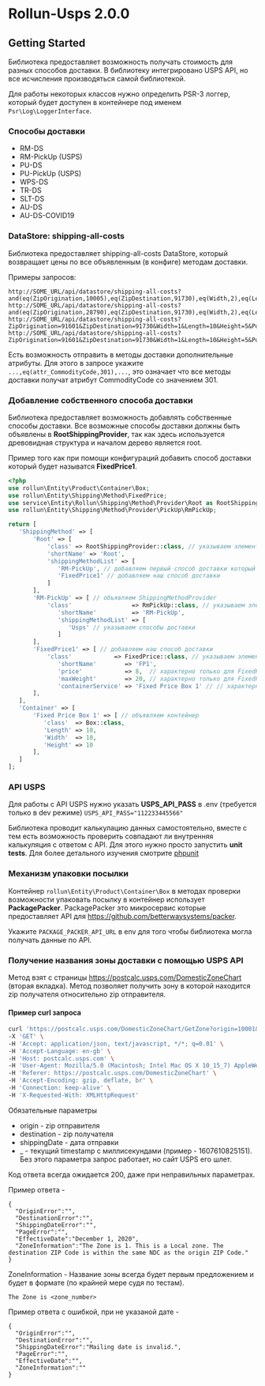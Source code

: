 # Rollun-Usps 2.0.0

## Getting Started
Библиотека предоставляет возможность получать стоимость для разных способов доставки. В библиотеку интегрировано USPS API, но все исчисления производяться самой библиотекой.

Для работы некоторых классов нужно определить PSR-3 логгер, который будет доступен в контейнере
под именем `Psr\Log\LoggerInterface`.

### Способы доставки ###
- RM-DS
- RM-PickUp (USPS)
- PU-DS
- PU-PickUp (USPS)
- WPS-DS
- TR-DS
- SLT-DS
- AU-DS
- AU-DS-COVID19


### DataStore: shipping-all-costs
Библиотека предоставляет shipping-all-costs DataStore, который возвращает цены по все объявленным (в конфиге) методам доставки. 

Примеры запросов:
```
http://SOME_URL/api/datastore/shipping-all-costs?and(eq(ZipOrigination,10005),eq(ZipDestination,91730),eq(Width,2),eq(Length,2),eq(Height,5),eq(Pounds,2),ne(cost,null()))&sort(+cost)&limit(50)
http://SOME_URL/api/datastore/shipping-all-costs?and(eq(ZipOrigination,28790),eq(ZipDestination,91730),eq(Width,2),eq(Length,2),eq(Height,1),eq(Pounds,2),eq(attr_CommodityCode,301),ne(cost,null()))&sort(+cost)&limit(50)
http://SOME_URL/api/datastore/shipping-all-costs?ZipOrigination=91601&ZipDestination=91730&Width=1&Length=10&Height=5&Pounds=0.5&Click_N_Shipp=Priority%20Mail
http://SOME_URL/api/datastore/shipping-all-costs?ZipOrigination=91601&ZipDestination=91730&Width=1&Length=10&Height=5&Pounds=1&like(id,*FtCls*)&limit(2,1)&select(id)
```
Есть возможность отправить в методы доставки дополнительные атрибуты. Для этого в запросе укажите ```...,еq(attr_CommodityCode,301),...```, это означает что все методы доставки получат атрибут CommodityCode со значением 301.

### Добавление собственного способа доставки
Библиотека предоставляет возможность добавлять собственные способы доставки. Все возможные способы доставки должны быть объявлены в **RootShippingProvider**, так как здесь используется древовидная структура и началом дерево является root. 

Пример того как при помощи конфигураций добавить способ доставки который будет называтся **FixedPrice1**.
```php
<?php
use rollun\Entity\Product\Container\Box; 
use rollun\Entity\Shipping\Method\FixedPrice;
use service\Entity\Rollun\Shipping\Method\Provider\Root as RootShippingProvider;
use rollun\Entity\Shipping\Method\Provider\PickUp\RmPickUp;

return [
   'ShippingMethod' => [
       'Root' => [
           'class' => RootShippingProvider::class, // указываем элемент сервис менеджера
           'shortName' => 'Root', 
           'shippingMethodList' => [
              'RM-PickUp', // добавляем первый способ доставки который по своей сути является еще одним ShippingMethodProvider со своими способами доставки
              'FixedPrice1' // добавляем наш способ доставки
           ]
       ],
       'RM-PickUp' => [ // объявляем ShippingMethodProvider
           'class'                 => RmPickUp::class, // указываем элемент сервис менеджера
              'shortName'          => 'RM-PickUp',
              'shippingMethodList' => [
                 'Usps' // указываем способы доставки
              ]
       ],
       'FixedPrice1' => [ // добавляем наш способ доставки
           'class'            => FixedPrice::class, // указываем элемент сервис менеджера
              'shortName'        => 'FP1',
              'price'            => 8,  // характерно только для FixedPrice::class, указываем цену
              'maxWeight'        => 20, // характерно только для FixedPrice::class, максимально допустимый вес
              'containerService' => 'Fixed Price Box 1' // // характерно только для FixedPrice::class, указываем контейнер
       ],
   ],
   'Container' => [
       'Fixed Price Box 1' => [ // объявляем контейнер
          'class'  => Box::class,
          'Length' => 10,
          'Width'  => 10,
          'Height' => 10
       ],
   ]
];
``` 

### API USPS
Для работы с API USPS нужно указать **USPS_API_PASS** в .env (требуется только в dev режиме)
``USPS_API_PASS="112233445566"``

Библиотека проводит калькулацию данных самостоятельно, вместе с тем есть возможность проверить совпадают ли внутренняя калькуляция с ответом с API. Для этого нужно просто запустить **unit tests**. 
Для более детального изучения смотрите [phpunit](test/unit/RollunEntity/Shipping/Method/Usps)

### Механизм упаковки посылки
Контейнер `rollun\Entity\Product\Container\Box` в методах проверки возможности упаковать посылку в контейнер использует **PackagePacker**.
PackagePacker это микросервис которые предоставляет API для https://github.com/betterwaysystems/packer.

Укажите `PACKAGE_PACKER_API_URL` в env для того чтобы библиотека могла получать данные по API.

### Получение названия зоны доставки с помощью USPS API

Метод взят с страницы https://postcalc.usps.com/DomesticZoneChart (вторая вкладка). Метод позволяет получить зону в которой находится zip получателя относительно zip отправителя.

#### Пример curl запроса

```sh
curl 'https://postcalc.usps.com/DomesticZoneChart/GetZone?origin=10001&destination=10001&shippingDate=12%2F10%2F2020&_=1607610825151' \
-X 'GET' \
-H 'Accept: application/json, text/javascript, */*; q=0.01' \
-H 'Accept-Language: en-gb' \
-H 'Host: postcalc.usps.com' \
-H 'User-Agent: Mozilla/5.0 (Macintosh; Intel Mac OS X 10_15_7) AppleWebKit/605.1.15 (KHTML, like Gecko) Version/13.1.3 Safari/605.1.15' \
-H 'Referer: https://postcalc.usps.com/DomesticZoneChart' \
-H 'Accept-Encoding: gzip, deflate, br' \
-H 'Connection: keep-alive' \
-H 'X-Requested-With: XMLHttpRequest'
```

Обязательные параметры
* origin - zip отправителя
* destination - zip получателя
* shippingDate - дата отправки
* _ - текущий timestamp с миллисекундами (пример - 1607610825151). Без этого параметра запрос работает, но сайт USPS его шлет.

Код ответа всегда ожидается 200, даже при неправильных параметрах.

Пример ответа - 

```json5
{
  "OriginError":"",
  "DestinationError":"",
  "ShippingDateError":"",
  "PageError":"",
  "EffectiveDate":"December 1, 2020",
  "ZoneInformation":"The Zone is 1. This is a Local zone. The destination ZIP Code is within the same NDC as the origin ZIP Code."
}
```
ZoneInformation - Название зоны всегда будет первым предложением и будет в формате (по крайней мере судя по тестам).
```
The Zone is <zone_number>
```

Пример ответа с ошибкой, при не указаной дате - 

```json5
{
  "OriginError":"",
  "DestinationError":"",
  "ShippingDateError":"Mailing date is invalid.",
  "PageError":"",
  "EffectiveDate":"",
  "ZoneInformation":""
}
```


